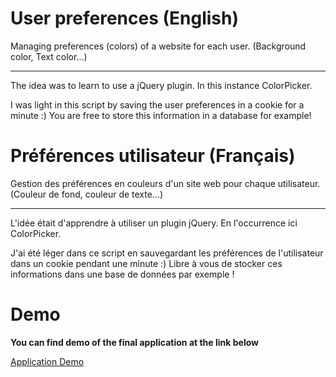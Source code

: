 User preferences (English)
======================================

Managing preferences (colors) of a website for each user. (Background color, Text color...)
- - -

The idea was to learn to use a jQuery plugin. In this instance ColorPicker.

I was light in this script by saving the user preferences in a cookie for a minute :) 
You are free to store this information in a database for example!

Préférences utilisateur (Français)
=============================================

Gestion des préférences en couleurs d'un site web pour chaque utilisateur.  (Couleur de fond, couleur de texte...)
- - -
L'idée était d'apprendre à utiliser un plugin jQuery. En l'occurrence ici ColorPicker.

J'ai été léger dans ce script en sauvegardant les préférences de l'utilisateur dans un cookie pendant une minute :)
Libre à vous de stocker ces informations dans une base de données par exemple !


Demo
========================
**You can find demo of the final application at the link below**

[Application Demo](http://teachersdunet.hostei.com/user-prefs)

